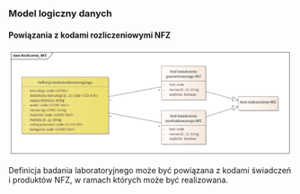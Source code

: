 ### Model logiczny danych

#### Powiązania z kodami rozliczeniowymi NFZ

![](/input/diagrams/Rozliczenia_NFZ.png)

Definicja badania laboratoryjnego może być powiązana z kodami świadczeń i produktów NFZ, w ramach których może być realizowana.